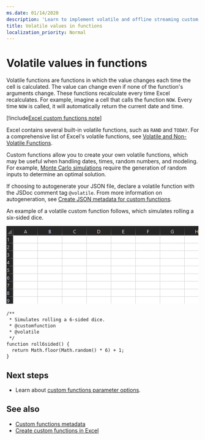 ```yaml
---
ms.date: 01/14/2020
description: 'Learn to implement volatile and offline streaming custom functions.'
title: Volatile values in functions
localization_priority: Normal
---
```


# Volatile values in functions

Volatile functions are functions in which the value changes each time the cell is calculated. The value can change even if none of the function's arguments change. These functions recalculate every time Excel recalculates. For example, imagine a cell that calls the function `NOW`. Every time `NOW` is called, it will automatically return the current date and time.

[!include[Excel custom functions note](../includes/excel-custom-functions-note.md)]

Excel contains several built-in volatile functions, such as `RAND` and `TODAY`. For a comprehensive list of Excel's volatile functions, see [Volatile and Non-Volatile Functions](/office/client-developer/excel/excel-recalculation#volatile-and-non-volatile-functions).

Custom functions allow you to create your own volatile functions, which may be useful when handling dates, times, random numbers, and modeling. For example, [Monte Carlo simulations](https://en.wikipedia.org/wiki/Monte_Carlo_method) require the generation of random inputs to determine an optimal solution.

If choosing to autogenerate your JSON file, declare a volatile function with the JSDoc comment tag `@volatile`. From more information on autogeneration, see [Create JSON metadata for custom functions](custom-functions-json-autogeneration.md).

An example of a volatile custom function follows, which simulates rolling a six-sided dice.

![A gif showing a custom function returning a random value to simulate rolling a six-sided dice](../images/six-sided-die.gif)

```JS
/**
 * Simulates rolling a 6-sided dice.
 * @customfunction
 * @volatile
 */
function roll6sided() {
  return Math.floor(Math.random() * 6) + 1;
}
```

## Next steps
* Learn about [custom functions parameter options](custom-functions-parameter-options.md).

## See also

* [Custom functions metadata](custom-functions-json.md)
* [Create custom functions in Excel](custom-functions-overview.md)
